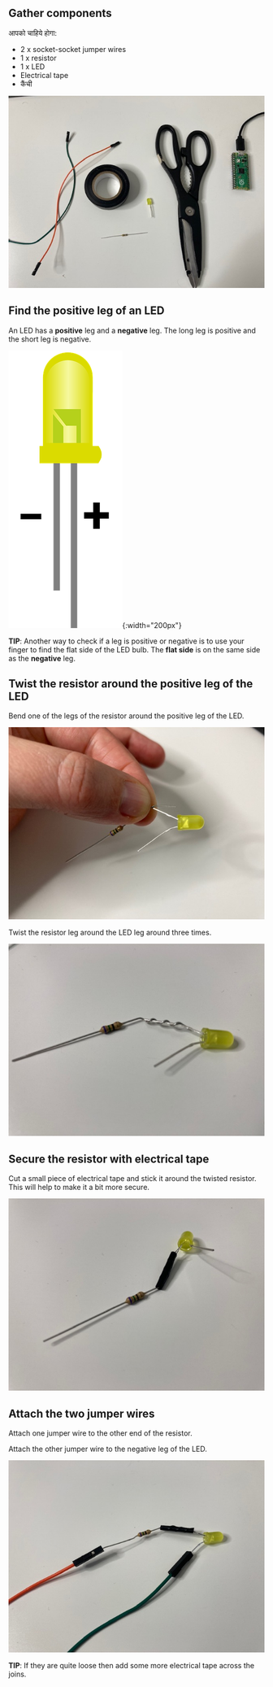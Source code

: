 ## Gather components

आपको चाहिये होगा:
+ 2 x socket-socket jumper wires
+ 1 x resistor
+ 1 x LED
+ Electrical tape
+ कैंची

![An image showing two jumper wires, electrical tape, an LED, a resistor and a pair of scissors.](images/you-will-need.jpg)

## Find the positive leg of an LED

An LED has a **positive** leg and a **negative** leg. The long leg is positive and the short leg is negative.

![An LED with legs at two different lengths. The long leg is labelled positive and the short leg is labelled negative.](images/pos-neg.png){:width="200px"}

**TIP**: Another way to check if a leg is positive or negative is to use your finger to find the flat side of the LED bulb. The **flat side** is on the same side as the **negative** leg.

## Twist the resistor around the positive leg of the LED

Bend one of the legs of the resistor around the positive leg of the LED.

![The leg of a resistor is bent around the positive leg of an LED.](images/bend-leg.jpg)

Twist the resistor leg around the LED leg around three times.

![The leg of a resistor is twisted around the positive leg of an LED.](images/twist-leg.jpg)

## Secure the resistor with electrical tape

Cut a small piece of electrical tape and stick it around the twisted resistor. This will help to make it a bit more secure.

![Electrical tape is placed around the twisted leg of a resistor.](images/elec-tape.jpg)

## Attach the two jumper wires

Attach one jumper wire to the other end of the resistor.

Attach the other jumper wire to the negative leg of the LED.

![Two jumper wires are attached to an LED and a resistor.](images/jumper-wires.jpg)

**TIP**: If they are quite loose then add some more electrical tape across the joins.
